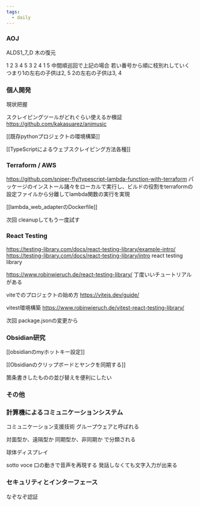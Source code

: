 ```yaml
---
tags:
  - daily
---
```


### AOJ
ALDS1_7_D
木の復元

1 2 3 4 5
3 2 4 1 5
中間順巡回で上記の場合
若い番号から順に枝別れしていく
つまり1の左右の子供は2, 5
2の左右の子供は3, 4

### 個人開発
現状把握

スクレイピングツールがどれぐらい使えるか検証
https://github.com/kakasuarez/animusic

[[既存pythonプロジェクトの環境構築]]

[[TypeScriptによるウェブスクレイピング方法各種]]

### Terraform / AWS
https://github.com/sniper-fly/typescript-lambda-function-with-terraform
パッケージのインストール諸々をローカルで実行し、ビルドの役割をterraformの設定ファイルから分離してlambda関数の実行を実現

[[lambda_web_adapterのDockerfile]]

次回 cleanupしてもう一度試す

### React Testing
https://testing-library.com/docs/react-testing-library/example-intro/
https://testing-library.com/docs/react-testing-library/intro
react testing library

https://www.robinwieruch.de/react-testing-library/
丁度いいチュートリアルがある

viteでのプロジェクトの始め方
https://vitejs.dev/guide/

vitest環境構築
https://www.robinwieruch.de/vitest-react-testing-library/

次回 package.jsonの変更から

### Obsidian研究

[[obsidianのmyホットキー設定]]

[[Obsidianのクリップボードとヤンクを同期する]]

箇条書きしたものの並び替えを便利にしたい

### その他

### 計算機によるコミュニケーションシステム
コミュニケーション支援技術
グループウェアと呼ばれる

対面型か、遠隔型か
同期型か、非同期か で分類される

球体ディスプレイ

sotto voce
口の動きで音声を再現する
発話しなくても文字入力が出来る

### セキュリティとインターフェース
なぞなぞ認証


